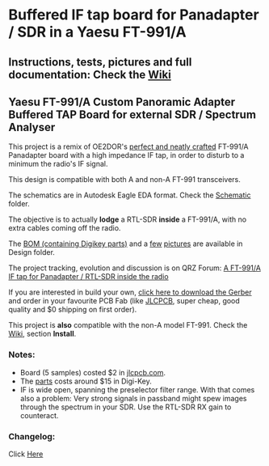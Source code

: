 # Buffered IF tap board for Panadapter / SDR in a Yaesu FT-991/A

## Instructions, tests, pictures and full documentation: Check the [Wiki](https://github.com/rfrht/FT991A-PAT/wiki)

## Yaesu FT-991/A Custom Panoramic Adapter Buffered TAP Board for external SDR / Spectrum Analyser

This project is a remix of OE2DOR's [perfect and neatly crafted](https://raw.githubusercontent.com/Lightning1984/FT991A-PAT/PAT-Light/Design/FT991-PAT_Installed.jpg) FT-991/A Panadapter board with a high impedance IF tap, in order to disturb to a minimum the radio's IF signal.

This design is compatible with both A and non-A FT-991 transceivers.

The schematics are in Autodesk Eagle EDA format. Check the [Schematic](Schematic) folder.

The objective is to actually **lodge** a RTL-SDR **inside** a FT-991/A, with no extra cables coming off the radio.

The [BOM (containing Digikey parts)](Design/bom-ft991-panadapter.csv) and a [few](https://raw.githubusercontent.com/rfrht/FT991A-PAT/PAT-Light/Design/FT991-PAT_Bottom.jpg) [pictures](https://raw.githubusercontent.com/rfrht/FT991A-PAT/PAT-Light/Design/FT991-PAT_Top.jpg) are available in Design folder.

The project tracking, evolution and discussion is on QRZ Forum: [A FT-991/A IF tap for Panadapter / RTL-SDR inside the radio](https://forums.qrz.com/index.php?threads/hard-hack-embedding-a-sdr-in-ft-991a-need-rf-designers-review.650840/)

If you are interested in build your own, [click here to download the Gerber](https://raw.githubusercontent.com/rfrht/FT991A-PAT/PAT-Light/Design/board-gerbers.zip) and order in your favourite PCB Fab (like [JLCPCB](https://jlcpcb.com/quote), super cheap, good quality and $0 shipping on first order).

This project is **also** compatible with the non-A model FT-991. Check the [Wiki](https://github.com/rfrht/FT991A-PAT/wiki), section **Install**.

### Notes:

* Board (5 samples) costed $2 in [jlcpcb.com](https://jlcpcb.com/quote).
* The [parts](Design/bom-ft991-panadapter.csv) costs around $15 in Digi-Key.
* IF is wide open, spanning the preselector filter range. With that comes also a problem: Very strong signals in passband might spew images through the spectrum in your SDR. Use the RTL-SDR RX gain to counteract.

### Changelog:
Click [Here](CHANGELOG.md)
